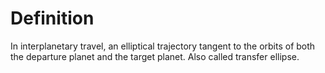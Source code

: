 # Definition

In interplanetary travel, an elliptical trajectory tangent to the orbits
of both the departure planet and the target planet. Also called transfer
ellipse.
